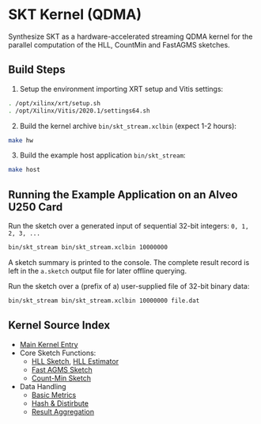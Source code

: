 # SKT Kernel (QDMA)

Synthesize SKT as a hardware-accelerated streaming QDMA kernel for the
parallel computation of the HLL, CountMin and FastAGMS sketches.

## Build Steps
1. Setup the environment importing XRT setup and Vitis settings:
```bash
. /opt/xilinx/xrt/setup.sh
. /opt/Xilinx/Vitis/2020.1/settings64.sh
```

2. Build the kernel archive `bin/skt_stream.xclbin` (expect 1-2 hours):
```bash
make hw
```

3. Build the example host application `bin/skt_stream`:
```bash
make host
```

## Running the Example Application on an Alveo U250 Card
Run the sketch over a generated input of sequential 32-bit integers: `0, 1, 2, 3, ...`
```bash
bin/skt_stream bin/skt_stream.xclbin 10000000
```
A sketch summary is printed to the console.
The complete result record is left in the `a.sketch` output file for later offline querying.

Run the sketch over a (prefix of a) user-supplied file of 32-bit binary data:
```bash
bin/skt_stream bin/skt_stream.xclbin 10000000 file.dat
```

## Kernel Source Index
- [Main Kernel Entry](src/krnl_skt_stream.cpp#L417)
- Core Sketch Functions:
	- [HLL Sketch](src/krnl_skt_stream.cpp#L84), [HLL Estimator](src/krnl_skt_stream.cpp#L18)
	- [Fast AGMS Sketch](src/krnl_skt_stream.cpp#L130)
	- [Count-Min Sketch](src/krnl_skt_stream.cpp#L191)
- Data Handling
	- [Basic Metrics](src/krnl_skt_stream.cpp#L260)
	- [Hash & Distirbute](src/krnl_skt_stream.cpp#L319)
	- [Result Aggregation](src/krnl_skt_stream.cpp#L340)
